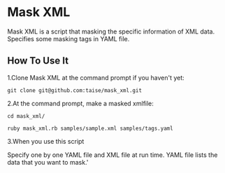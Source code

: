 # Mask XML

Mask XML is a script that masking the specific information of XML data.
Specifies some masking tags in YAML file.

## How To Use It

1.Clone Mask XML at the command prompt if you haven't yet:

`git clone git@github.com:taise/mask_xml.git`

2.At the command prompt, make a masked xmlfile:

`cd mask_xml/`

`ruby mask_xml.rb samples/sample.xml samples/tags.yaml`


3.When you use this script

  Specify one by one YAML file and XML file at run time.
  YAML file lists the data that you want to mask.'
